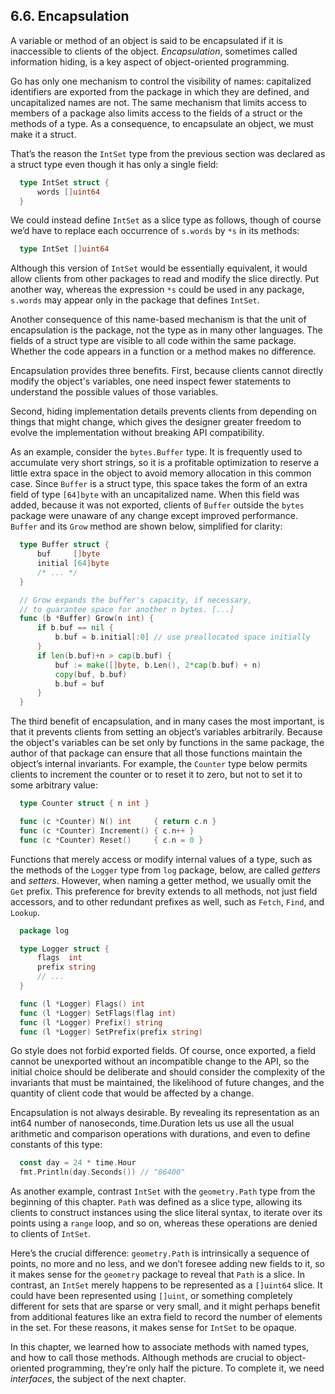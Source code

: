 ## 6.6. Encapsulation

A variable or method of an object is said to be encapsulated if it is inaccessible to clients of the object. *Encapsulation*, sometimes called information hiding, is a key aspect of object-oriented programming.

Go has only one mechanism to control the visibility of names: capitalized identifiers are exported from the package in which they are defined, and uncapitalized names are not. The same mechanism that limits access to members of a package also limits access to the fields of a struct or the methods of a type. As a consequence, to encapsulate an object, we must make it a struct.

That’s the reason the `IntSet` type from the previous section was declared as a struct type even though it has only a single field:
```go
  type IntSet struct {
      words []uint64
  }
```
We could instead define `IntSet` as a slice type as follows, though of course we’d have to replace each occurrence of `s.words` by `*s` in its methods:
```go
  type IntSet []uint64
```
Although this version of `IntSet` would be essentially equivalent, it would allow clients from other packages to read and modify the slice directly. Put another way, whereas the expression `*s` could be used in any package, `s.words` may appear only in the package that defines `IntSet`.

Another consequence of this name-based mechanism is that the unit of encapsulation is the package, not the type as in many other languages. The fields of a struct type are visible to all code within the same package. Whether the code appears in a function or a method makes no difference.

Encapsulation provides three benefits. First, because clients cannot directly modify the object's variables, one need inspect fewer statements to understand the possible values of those variables.

Second, hiding implementation details prevents clients from depending on things that might change, which gives the designer greater freedom to evolve the implementation without breaking API compatibility.

As an example, consider the `bytes.Buffer` type. It is frequently used to accumulate very short strings, so it is a profitable optimization to reserve a little extra space in the object to avoid memory allocation in this common case. Since `Buffer` is a struct type, this space takes the form of an extra field of type `[64]byte` with an uncapitalized name. When this field was added, because it was not exported, clients of `Buffer` outside the `bytes` package were unaware of any change except improved performance. `Buffer` and its `Grow` method are shown below, simplified for clarity:
```go
  type Buffer struct {
      buf     []byte
      initial [64]byte
      /* ... */
  }

  // Grow expands the buffer's capacity, if necessary,
  // to guarantee space for another n bytes. [...]
  func (b *Buffer) Grow(n int) {
      if b.buf == nil {
          b.buf = b.initial[:0] // use preallocated space initially
      }
      if len(b.buf)+n > cap(b.buf) {
          buf := make([]byte, b.Len(), 2*cap(b.buf) + n)
          copy(buf, b.buf)
          b.buf = buf
      } 
  }
```
The third benefit of encapsulation, and in many cases the most important, is that it prevents clients from setting an object’s variables arbitrarily. Because the object's variables can be set only by functions in the same package, the author of that package can ensure that all those functions maintain the object’s internal invariants. For example, the `Counter` type below permits clients to increment the counter or to reset it to zero, but not to set it to some arbitrary value:
```go
  type Counter struct { n int }

  func (c *Counter) N() int     { return c.n }
  func (c *Counter) Increment() { c.n++ }
  func (c *Counter) Reset()     { c.n = 0 }
```
Functions that merely access or modify internal values of a type, such as the methods of the `Logger` type from `log` package, below, are called *getters* and *setters*. However, when naming a getter method, we usually omit the `Get` prefix. This preference for brevity extends to all methods, not just field accessors, and to other redundant prefixes as well, such as `Fetch`, `Find`, and `Lookup`.
```go
  package log

  type Logger struct {
      flags  int
      prefix string
      // ...
  }

  func (l *Logger) Flags() int
  func (l *Logger) SetFlags(flag int)
  func (l *Logger) Prefix() string
  func (l *Logger) SetPrefix(prefix string)
```
Go style does not forbid exported fields. Of course, once exported, a field cannot be unexported without an incompatible change to the API, so the initial choice should be deliberate and should consider the complexity of the invariants that must be maintained, the likelihood of future changes, and the quantity of client code that would be affected by a change.

Encapsulation is not always desirable. By revealing its representation as an int64 number of nanoseconds, time.Duration lets us use all the usual arithmetic and comparison operations with durations, and even to define constants of this type:
```go
  const day = 24 * time.Hour
  fmt.Println(day.Seconds()) // "86400"
```
As another example, contrast `IntSet` with the `geometry.Path` type from the beginning of this chapter. `Path` was defined as a slice type, allowing its clients to construct instances using the slice literal syntax, to iterate over its points using a `range` loop, and so on, whereas these operations are denied to clients of `IntSet`.

Here’s the crucial difference: `geometry.Path` is intrinsically a sequence of points, no more and no less, and we don’t foresee adding new fields to it, so it makes sense for the `geometry` package to reveal that `Path` is a slice. In contrast, an `IntSet` merely happens to be represented as a `[]uint64` slice. It could have been represented using `[]uint`, or something completely different for sets that are sparse or very small, and it might perhaps benefit from additional features like an extra field to record the number of elements in the set. For these reasons, it makes sense for `IntSet` to be opaque.

In this chapter, we learned how to associate methods with named types, and how to call those methods. Although methods are crucial to object-oriented programming, they’re only half the picture. To complete it, we need *interfaces*, the subject of the next chapter.
